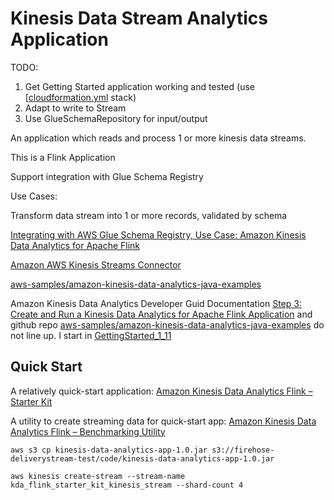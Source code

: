 # Kinesis Data Stream Analytics Application

TODO: 
1. Get Getting Started application working and tested (use [[cloudformation.yml](cf/cloudformation.yml) stack)
2. Adapt to write to Stream
3. Use GlueSchemaRepository for input/output



An application which reads and process 1 or more kinesis data streams.

This is a Flink Application

Support integration with Glue Schema Registry

Use Cases:

Transform data stream into 1 or more records, validated by schema

[Integrating with AWS Glue Schema Registry, Use Case: Amazon Kinesis Data Analytics for Apache Flink](https://docs.aws.amazon.com/glue/latest/dg/schema-registry-integrations.html#schema-registry-integrations-kds)

[Amazon AWS Kinesis Streams Connector](https://nightlies.apache.org/flink/flink-docs-release-1.11/dev/connectors/kinesis.html)

[aws-samples/amazon-kinesis-data-analytics-java-examples](https://github.com/aws-samples/amazon-kinesis-data-analytics-java-examples)

Amazon Kinesis Data Analytics Developer Guid Documentation [Step 3: Create and Run a Kinesis Data Analytics for Apache Flink Application](https://docs.aws.amazon.com/kinesisanalytics/latest/java/get-started-exercise.html) and github repo [aws-samples/amazon-kinesis-data-analytics-java-examples](https://github.com/aws-samples/amazon-kinesis-data-analytics-java-examples) do not line up. I start in [GettingStarted_1_11](https://github.com/aws-samples/amazon-kinesis-data-analytics-java-examples/tree/master/GettingStarted_1_11)


## Quick Start

A relatively quick-start application: [Amazon Kinesis Data Analytics Flink – Starter Kit](https://github.com/aws-samples/amazon-kinesis-data-analytics-flink-starter-kit)

A utility to create streaming data for quick-start app: [Amazon Kinesis Data Analytics Flink – Benchmarking Utility](https://github.com/aws-samples/amazon-kinesis-data-analytics-flink-benchmarking-utility)

```shell
aws s3 cp kinesis-data-analytics-app-1.0.jar s3://firehose-deliverystream-test/code/kinesis-data-analytics-app-1.0.jar

aws kinesis create-stream --stream-name kda_flink_starter_kit_kinesis_stream --shard-count 4
```





